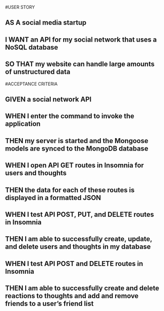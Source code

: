 #USER STORY
## AS A social media startup
## I WANT an API for my social network that uses a NoSQL database
## SO THAT my website can handle large amounts of unstructured data

#ACCEPTANCE CRITERIA
## GIVEN a social network API
## WHEN I enter the command to invoke the application
## THEN my server is started and the Mongoose models are synced to the MongoDB database
## WHEN I open API GET routes in Insomnia for users and thoughts
## THEN the data for each of these routes is displayed in a formatted JSON
## WHEN I test API POST, PUT, and DELETE routes in Insomnia
## THEN I am able to successfully create, update, and delete users and thoughts in my database
## WHEN I test API POST and DELETE routes in Insomnia
## THEN I am able to successfully create and delete reactions to thoughts and add and remove friends to a user’s friend list
